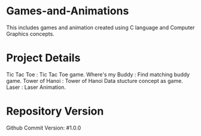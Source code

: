 # Games-and-Animations
This includes games and animation created using C language and Computer Graphics concepts.

# Project Details

Tic Tac Toe : Tic Tac Toe game.
Where's my Buddy : Find matching buddy game.
Tower of Hanoi : Tower of Hanoi Data stucture concept as game.
Laser : Laser Animation.

# Repository Version

Github Commit Version: #1.0.0
